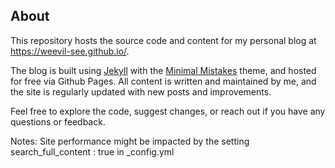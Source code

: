 ## About
This repository hosts the source code and content for my personal blog at https://weevil-see.github.io/.

The blog is built using [Jekyll](https://jekyllrb.com/) with the [Minimal Mistakes](https://mmistakes.github.io/minimal-mistakes/) theme, and hosted for free via Github Pages. All content is written and maintained by me, and the site is regularly updated with new posts and improvements.

Feel free to explore the code, suggest changes, or reach out if you have any questions or feedback.

Notes:
Site performance might be impacted by the setting
search_full_content      : true
in _config.yml
